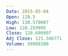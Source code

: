 ```yaml
---
Date: 2015-05-04
Open: 129.5
High: 130.570007
Low: 128.259995
Close: 128.699997
Adj Close: 121.346771
Volume: 50988300
---
```

